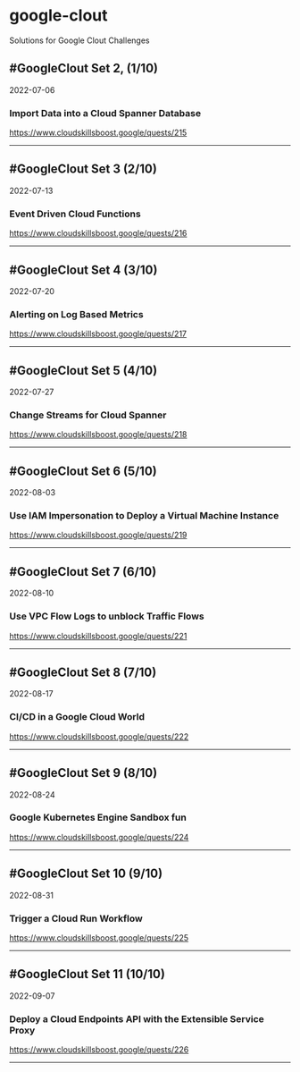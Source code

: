 # google-clout
Solutions for Google Clout Challenges

## #GoogleClout Set 2, (1/10)
2022-07-06
### Import Data into a Cloud Spanner Database<br>
https://www.cloudskillsboost.google/quests/215<br>
<hr>

## #GoogleClout Set 3 (2/10)
2022-07-13
### Event Driven Cloud Functions<br>
https://www.cloudskillsboost.google/quests/216<br>
<hr>

## #GoogleClout Set 4 (3/10)
2022-07-20
### Alerting on Log Based Metrics<br>
https://www.cloudskillsboost.google/quests/217<br>
<hr>

## #GoogleClout Set 5 (4/10)
2022-07-27
### Change Streams for Cloud Spanner<br>
https://www.cloudskillsboost.google/quests/218<br>
<hr>

## #GoogleClout Set 6 (5/10)
2022-08-03
### Use IAM Impersonation to Deploy a Virtual Machine Instance<br>
https://www.cloudskillsboost.google/quests/219<br>
<hr>

## #GoogleClout Set 7 (6/10)
2022-08-10
### Use VPC Flow Logs to unblock Traffic Flows<br>
https://www.cloudskillsboost.google/quests/221<br>
<hr>

## #GoogleClout Set 8 (7/10)
2022-08-17
### CI/CD in a Google Cloud World<br>
https://www.cloudskillsboost.google/quests/222<br>
<hr>

## #GoogleClout Set 9 (8/10)
2022-08-24
### Google Kubernetes Engine Sandbox fun<br>
https://www.cloudskillsboost.google/quests/224<br>
<hr>

## #GoogleClout Set 10 (9/10)
2022-08-31
### Trigger a Cloud Run Workflow<br>
https://www.cloudskillsboost.google/quests/225<br>
<hr>

## #GoogleClout Set 11 (10/10)
2022-09-07
### Deploy a Cloud Endpoints API with the Extensible Service Proxy<br>
https://www.cloudskillsboost.google/quests/226<br>
<hr>
